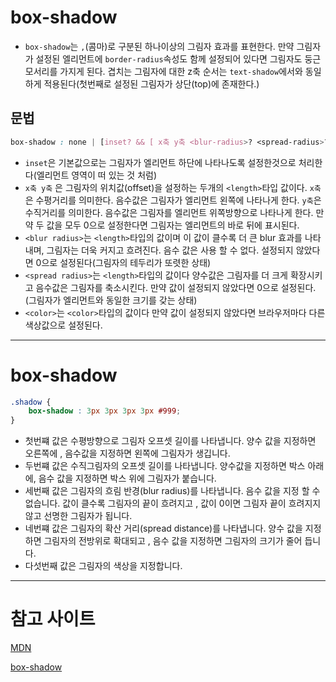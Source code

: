 # box-shadow

- `box-shadow`는 `,`(콤마)로 구분된 하나이상의 그림자 효과를 표현한다. 만약 그림자가 설정된 엘리먼트에 `border-radius`속성도 함께 설정되어 있다면 그림자도 둥근 모서리를 가지게 된다. 겹치는 그림자에 대한 z축 순서는 `text-shadow`에서와 동일하게 적용된다(첫번째로 설정된 그림자가 상단(top)에 존재한다.)

## 문법

```css
box-shadow : none | [inset? && [ x축 y축 <blur-radius>? <spread-radius>? <color>? ] ]
```

- `inset`은 기본값으로는 그림자가 엘리먼트 하단에 나타나도록 설정한것으로 처리한다(엘리먼트 영역이 떠 있는 것 처럼)
- `x축 y축` 은 그림자의 위치값(offset)을 설정하는 두개의 `<length>`타입 값이다. `x축`은 수평거리를 의미한다. 음수값은 그림자가 엘리먼트 왼쪽에 나타나게 한다. `y축`은 수직거리를 의미한다. 음수값은 그림자를 엘리먼트 위쪽방향으로 나타나게 한다. 만약 두 값을 모두 0으로 설정한다면 그림자는 엘리먼트의 바로 뒤에 표시된다.
- `<blur radius>`는 `<length>`타입의 값이며 이 값이 클수록 더 큰 blur 효과를 나타내며, 그림자는 더욱 커지고 흐려진다. 음수 값은 사용 할 수 없다. 설정되지 않았다면 0으로 설정된다(그림자의 테두리가 또렷한 상태)
- `<spread radius>`는 `<length>`타입의 값이다 양수값은 그림자를 더 크게 확장시키고 음수값은 그림자를 축소시킨다. 만약 값이 설정되지 않았다면 0으로 설정된다.(그림자가 엘리먼트와 동일한 크기를 갖는 상태)
- `<color>`는 `<color>`타입의 값이다 만약 값이 설정되지 않았다면 브라우저마다 다른 색상값으로 설정된다.

- - -
# box-shadow

```css
.shadow {
    box-shadow : 3px 3px 3px 3px #999;
}
```

- 첫번쨰 값은 수평방향으로 그림자 오프셋 길이를 나타냅니다. 양수 값을 지정하면 오른쪽에 , 음수값을 지정하면 왼쪽에 그림자가 생깁니다.
- 두번쨰 값은 수직그림자의 오프셋 길이를 나타냅니다. 양수값을 지정하면 박스 아래에, 음수 값을 지정하면 박스 위에 그림자가 붙습니다.
- 세번째 값은 그림자의 흐림 반경(blur radius)를 나타냅니다. 음수 값을 지정 할 수 없습니다. 값이 클수록 그림자의 끝이 흐려지고 , 값이 0이면 그림자 끝이 흐려지지 않고 선명한 그림자가 됩니다.
- 네번쨰 값은 그림자의 확산 거리(spread distance)를 나타냅니다. 양수 값을 지정하면 그림자의 전방위로 확대되고 , 음수 값을 지정하면 그림자의 크기가 줄어 듭니다. 
- 다섯번째 값은 그림자의 색상을 지정합니다.

- - -

# 참고 사이트

[MDN](https://developer.mozilla.org/ko/docs/Web/CSS/box-shadow)

[box-shadow](https://www.tabmode.com/homepage/box-shadow.html)